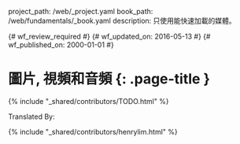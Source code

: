 project_path: /web/_project.yaml
book_path: /web/fundamentals/_book.yaml
description: 只使用能快速加載的媒體。

{# wf_review_required #}
{# wf_updated_on: 2016-05-13 #}
{# wf_published_on: 2000-01-01 #}

# 圖片, 視頻和音頻 {: .page-title }

{% include "_shared/contributors/TODO.html" %}


Translated By: 

{% include "_shared/contributors/henrylim.html" %}


